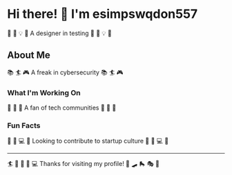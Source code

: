 # Hi there! 👋 I'm esimpswqdon557

🎣 🎳 💡 🏑 A designer in testing 🎣 🎳 💡 🏑

## About Me
📚 🏄 🎮 A freak in cybersecurity 📚 🏄 🎮

### What I'm Working On
🛶 🎷 🏓 A fan of tech communities 🛶 🎷 🏓

### Fun Facts
🚵 🎽 💻 🚣 Looking to contribute to startup culture 🚵 🎽 💻 🚣

---
🏄 🎨 🏑 🛶 💻 Thanks for visiting my profile! 🚵 🛹 🛼 🎭 🎯
